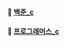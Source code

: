 
#### 📂 [백준_c](https://github.com/gayeonP/study/tree/boj)
#### 📂 [프로그래머스_c](https://github.com/gayeonP/study/tree/programmers) 
